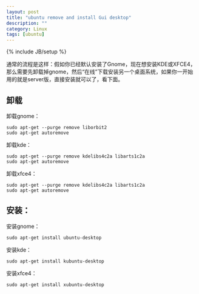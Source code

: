 ```yaml
---
layout: post
title: "ubuntu remove and install Gui desktop"
description: ""
category: Linux
tags: [ubuntu]
---
```

{% include JB/setup %}

通常的流程是这样：假如你已经默认安装了Gnome，现在想安装KDE或XFCE4，那么需要先卸载掉gnome，然后“在线”下载安装另一个桌面系统，如果你一开始用的就是server版，直接安装就可以了，看下面。

## 卸载

卸载gnome：

	sudo apt-get --purge remove liborbit2
	sudo apt-get autoremove

卸载kde：

	sudo apt-get --purge remove kdelibs4c2a libarts1c2a
	sudo apt-get autoremove

卸载xfce4：

	sudo apt-get --purge remove kdelibs4c2a libarts1c2a
	sudo apt-get autoremove

## 安装：

安装gnome：

	sudo apt-get install ubuntu-desktop

安装kde：

	sudo apt-get install kubuntu-desktop

安装xfce4：

	sudo apt-get install xubuntu-desktop